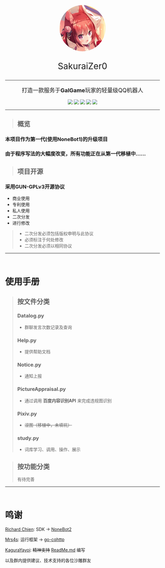 <div again="center">
    <center>
        <img style="border-radius: 50%;" src=".\logo.jpg" width="150px" height="150px" alt="SakuraiZer0-Logo"/>
        <p style="font-size: 28px">SakuraiZer0</p>
        <hr>
        <p style="font-size: 18px">打造一款服务于<strong>GalGame</strong>玩家的轻量级QQ机器人</p>
    </center>
</div>

<center>

[![](https://img.shields.io/badge/Lang-Python-important)](https://python.org)
[![](https://img.shields.io/badge/Frame-go_cqhttp-important)](https://github.com/Mrs4s/go-cqhttp)
[![](https://img.shields.io/badge/SDK-NoneBot2-important)](https://github.com/nonebot/nonebot2)
[![](https://img.shields.io/badge/Author-SakuraiCora-important)](https://github.com/Hajimarino-HOPE)
[![](https://img.shields.io/github/license/Hajimarino-HOPE/SakuraiZer0)](https://github.com/Hajimarino-HOPE/SakuraiZer0/blob/main/LICENSE)

</center>
<hr>

>## 概览
### 本项目作为第一代(使用NoneBot1)的升级项目
### 由于程序写法的大幅度改变，所有功能正在从第一代移植中......

> ## 项目开源
### 采用GUN-GPLv3开源协议
+ 商业使用
+ 专利使用
+ 私人使用
+ 二次分发
+ 进行修改
>+ 二次分发必须包括版权申明与此协议
>+ 必须标注于何处修改
>+ 二次分发必须以相同协议

<hr><br>

# 使用手册
>## 按文件分类
> ### Datalog.py
>+ 群聊发言次数记录及查询
>### Help.py
>+ 提供帮助文档
>### Notice.py
>+ 通知上报
>### PictureAppraisal.py
>+ 通过调用 **百度内容识别API** 来完成违规图识别
>### Pixiv.py
>+ ~~涩图（移植中，未填坑）~~
>### study.py
>+ 词库学习、调用、操作、展示

>## 按功能分类
>有待完善

<hr><br>

# 鸣谢
[Richard Chien](https://github.com/richardchien):  SDK -> [NoneBot2](https://github.com/nonebot/nonebot2)

[Mrs4s](https://github.com/Mrs4s): 运行框架 ->  [go-cqhttp](https://github.com/Mrs4s/go-cqhttp)

[KaguraYayoi](https://github.com/Fjaxzhy): ~~精神支持~~ [ReadMe.md](https://github.com/Hajimarino-HOPE/SakuraiZer0/blob/main/README.md) 编写

以及群内提供建议、技术支持的各位沙雕群友
